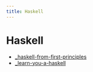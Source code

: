 ```yaml
---
title: Haskell
---
```


# Haskell

- [\_haskell-from-first-principles](../../books/haskell-from-first-principles/_haskell-from-first-principles.md)
- [\_learn-you-a-haskell](../../books/learn-you-a-haskell/_learn-you-a-haskell.md)
